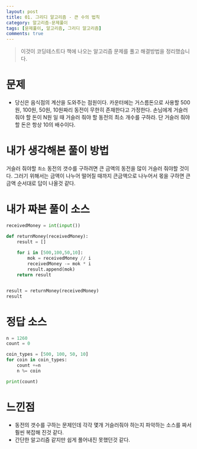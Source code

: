 ```yaml
---
layout: post
title: 01. 그리디 알고리즘 - 큰 수의 법칙
category: 알고리즘-문제풀이
tags: [문제풀이, 알고리즘, 그리디 알고리즘]
comments: true
---
```

<!----------------- 탬플릿
## forEach
### 설명
[MDN]()
### 문법
```javascript

```
### 예시
```javascript

```
------------------->

> 이것이 코딩테스트다 책에 나오는 알고리즘 문제를 풀고 해결방법을 정리했습니다.

# 문제
- 당신은 음식점의 계산을 도와주는 점원이다. 카운터에는 거스름돈으로 사용할 500원, 100원, 50원, 10원짜리 동전이 무한히 존재한다고 가정한다. 손님에게 거슬러 줘야 할 돈이 N원 일 때 거슬러 줘야 할 동전의 최소 개수를 구하라. 단 거슬러 줘야 할 돈은 항상 10의 배수이다.

# 내가 생각해본 풀이 방법

거슬러 줘야할 `최소` 동전의 갯수를 구하려면 큰 금액의 동전을 많이 거슬러 줘야할 것이다.
그러기 위해서는 금액이 나누어 떨어질 때까지 큰금액으로 나누어서 몫을 구하면 큰 금액 순서대로 답이 나올것 같다.

# 내가 짜본 풀이  소스

```python
receivedMoney = int(input())

def returnMoney(receivedMoney):
    result = []
    
    for i in [500,100,50,10]:
        mok = receivedMoney // i
        receivedMoney -= mok * i
        result.append(mok)
    return result


result = returnMoney(receivedMoney)
result
```

# 정답 소스

```python
n = 1260
count = 0

coin_types = [500, 100, 50, 10]
for coin in coin_types:
    count +=n
    n %= coin

print(count)
```

# 느낀점
- 동전의 갯수를 구하는 문제인데 각각 몇개 거슬러줘야 하는지 파악하는 소스를 짜서 훨씬 복잡해 진것 같다.
- 간단한 알고리즘 같지만 쉽게 풀어내진 못했던것 같다.


